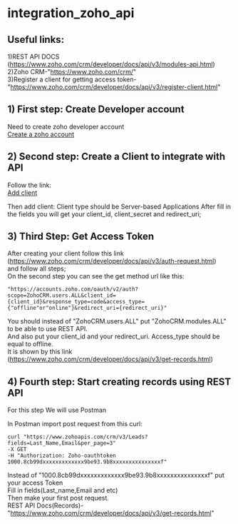 # integration_zoho_api

## Useful links:
1)REST API DOCS (https://www.zoho.com/crm/developer/docs/api/v3/modules-api.html)  
2)Zoho CRM-"https://www.zoho.com/crm/"  
3)Register a client for getting access token-"https://www.zoho.com/crm/developer/docs/api/v3/register-client.html"

## 1) First step: Create Developer account
 Need to create zoho developer account  
[Create a zoho account](https://www.zoho.com/crm/)

## 2) Second step: Create a Client to integrate with API
Follow the link:  
[Add client](https://api-console.zoho.com/)

Then add client: Client type should be Server-based Applications
After fill in the fields you will get your client_id, client_secret and redirect_uri;

## 3) Third Step: Get Access Token

After creating your client follow this link  
(https://www.zoho.com/crm/developer/docs/api/v3/auth-request.html)  
and follow all steps;  
On the second step you can see the get method url like this:  
```
"https://accounts.zoho.com/oauth/v2/auth?scope=ZohoCRM.users.ALL&client_id={client_id}&response_type=code&access_type={"offline"or"online"}&redirect_uri={redirect_uri}"
```
You should instead of "ZohoCRM.users.ALL" put "ZohoCRM.modules.ALL" to be able to use REST API.  
And also put your client_id and your redirect_uri. Access_type should be equal to offline.  
It is shown by this link  
(https://www.zoho.com/crm/developer/docs/api/v3/get-records.html)
    
## 4) Fourth step: Start creating records using REST API

For this step We will use Postman

In Postman import post request from this curl:
```
curl "https://www.zohoapis.com/crm/v3/Leads?fields=Last_Name,Email&per_page=3"
-X GET
-H "Authorization: Zoho-oauthtoken 1000.8cb99dxxxxxxxxxxxxx9be93.9b8xxxxxxxxxxxxxxxf"
```
Instead of "1000.8cb99dxxxxxxxxxxxxx9be93.9b8xxxxxxxxxxxxxxxf" put your access Token  
Fill in fields(Last_name,Email and etc)  
Then make your first post request.  
REST API Docs(Records)-"https://www.zoho.com/crm/developer/docs/api/v3/get-records.html"

